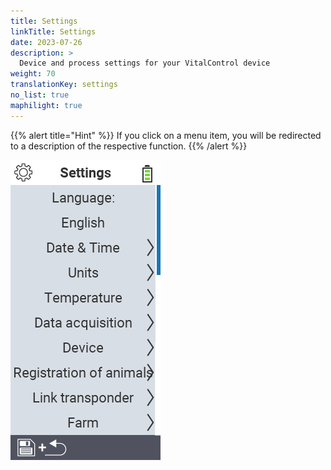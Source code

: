 ```yaml
---
title: Settings
linkTitle: Settings
date: 2023-07-26
description: >
  Device and process settings for your VitalControl device
weight: 70
translationKey: settings
no_list: true
maphilight: true
---
```

{{% alert title="Hint" %}}
If you click on a menu item, you will be redirected to a description of the respective function.
{{% /alert %}}

<img src="images/menu.png" alt="VitalControl Settings" title="Settings" usemap="#workmap" class="maphilight" />

<map name="workmap">
  <area shape="rect" coords="2,40,230,120" alt="Language" title="Set and permanently store the language of the user interface on your VitalControl device&#10;Mouse click: open documentation" href="/en/docs/settings/language/">
  <area shape="rect" coords="2,120,230,160" alt="Date & Time" title="Here, you set the date and time&#10;Mouse click: open documentation" href="/en/docs/settings/datetime/">
  <area shape="rect" coords="2,160,230,200" alt="Units" title="Here you select units for temperature and mass&#10;Mouse click: open documentation" href="/en/docs/settings/units/">
  <area shape="rect" coords="2,200,230,240" alt="Temperature" title="Set the temperature settings for the application of your VitalControl device&#10;Mouse click: open documentation" href="/en/docs/settings/temperature/">
   <area shape="rect" coords="2,240,230,280" alt="Data acquisition" title="Here you store relevant information for the animal data collection&#10;Mouse click: open documentation" href="/en/docs/settings/data-acquisition/">
   <area shape="rect" coords="2,280,230,320" alt="Device" title="Here you can adjust various device settings&#10;Mausklick: zur Dokumentation" href="/en/docs/settings/device/">
   <area shape="rect" coords="2,320,230,360" alt="Registration of animals" title="Here you can adjust several factory-set standards concerning the registration of new animals to the requirements of your farm.&#10;Mouse click: open documentation" href="/en/docs/settings/animal-registration/">
   <area shape="rect" coords="2,360,230,400" alt="Link transponder" title="Set the assignment of the transponder on your VitalControl device&#10;Mouse click: open documentation" href="/en/docs/settings/transponder-linkage/">
   <area shape="rect" coords="2,400,230,439" alt="Farm" title="Permanently save your official twelve digit national farm ID on VitalControl device&#10;Mouse click: open documentation" href="/en/docs/settings/farm-number/">
</map>
